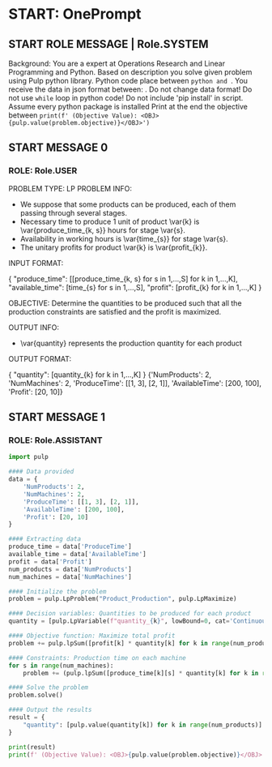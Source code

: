 # START: OnePrompt 
## START ROLE MESSAGE | Role.SYSTEM 
Background: You are a expert at Operations Research and Linear Programming and Python. Based on description you solve given problem using Pulp python library. Python code place between ```python and ```. You receive the data in json format between: <DATA></DATA>. Do not change data format! Do not use `while` loop in python code! Do not include 'pip install' in script. Assume every python package is installed Print at the end the objective between <OBJ></OBJ> `print(f' (Objective Value): <OBJ>{pulp.value(problem.objective)}</OBJ>')`  
## START MESSAGE 0 
### ROLE: Role.USER
<DESCRIPTION>
PROBLEM TYPE: LP
PROBLEM INFO:

- We suppose that some products can be produced, each of them passing through several stages.
- Necessary time to produce 1 unit of product \var{k} is \var{produce_time_{k, s}} hours for stage \var{s}.
- Availability in working hours is \var{time_{s}} for stage \var{s}. 
- The unitary profits for product \var{k} is \var{profit_{k}}.

INPUT FORMAT:

{
	"produce_time": [[produce_time_{k, s} for s in 1,...,S] for k in 1,...,K],
	"available_time": [time_{s} for s in 1,...,S],
	"profit": [profit_{k} for k in 1,...,K]
}


OBJECTIVE: Determine the quantities to be produced such that all the production constraints are satisfied and the profit is maximized.

OUTPUT INFO:

- \var{quantity} represents the production quantity for each product

OUTPUT FORMAT:

{
	"quantity": [quantity_{k} for k in 1,...,K]
}
</DESCRIPTION>
<DATA>
{'NumProducts': 2, 'NumMachines': 2, 'ProduceTime': [[1, 3], [2, 1]], 'AvailableTime': [200, 100], 'Profit': [20, 10]}</DATA>


## START MESSAGE 1 
### ROLE: Role.ASSISTANT
```python
import pulp

#### Data provided
data = {
    'NumProducts': 2,
    'NumMachines': 2,
    'ProduceTime': [[1, 3], [2, 1]],
    'AvailableTime': [200, 100],
    'Profit': [20, 10]
}

#### Extracting data
produce_time = data['ProduceTime']
available_time = data['AvailableTime']
profit = data['Profit']
num_products = data['NumProducts']
num_machines = data['NumMachines']

#### Initialize the problem
problem = pulp.LpProblem("Product_Production", pulp.LpMaximize)

#### Decision variables: Quantities to be produced for each product
quantity = [pulp.LpVariable(f"quantity_{k}", lowBound=0, cat='Continuous') for k in range(num_products)]

#### Objective function: Maximize total profit
problem += pulp.lpSum([profit[k] * quantity[k] for k in range(num_products)])

#### Constraints: Production time on each machine
for s in range(num_machines):
    problem += (pulp.lpSum([produce_time[k][s] * quantity[k] for k in range(num_products)]) <= available_time[s], f"Time_Constraint_Stage_{s}")

#### Solve the problem
problem.solve()

#### Output the results
result = {
    "quantity": [pulp.value(quantity[k]) for k in range(num_products)]
}

print(result)
print(f' (Objective Value): <OBJ>{pulp.value(problem.objective)}</OBJ>')
```

